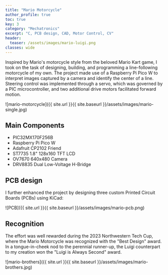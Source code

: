 ```yaml
---
title: "Mario Motorcycle"
author_profile: true
toc: true
key: 3
category: "Mechatronics"
excerpt: "C, PCB design, CAD, Motor Control, CV"
header:
  teaser: /assets/images/mario-luigi.png
classes: wide
---
```


Inspired by Mario's motorcycle style from the beloved Mario Kart game, I took on the task of designing, building, and programming a line-following motorcycle of my own. The project made use of a Raspberry Pi Pico W to interpret images captured by a camera and identify the center of a line. Steering control was implemented through a servo, which was governed by a PIC microcontroller, and two additional drive motors facilitated forward motion. 

![mario-motorcycle]({{ site.url }}{{ site.baseurl }}/assets/images/mario-single.jpg)

## Main Components
 - PIC32MX170F256B
 - Raspberry Pi Pico W
 - Adafruit CP2102 Friend
 - ST7735 1.8" 128x160 TFT LCD
 - OV7670 640x480 Camera
 - DRV8835 Dual Low-Voltage H-Bridge

## PCB design
I further enhanced the project by designing three custom Printed Circuit Boards (PCBs) using KiCad:

![PCB]({{ site.url }}{{ site.baseurl }}/assets/images/mario-pcb.png)

## Recognition

The effort was well rewarded during the 2023 Northwestern Tech Cup, where the Mario Motorcycle was recognized with the "Best Design" award. In a tongue-in-cheek nod to the perennial runner-up, the Luigi counterpart to my creation won the "Luigi is Always Second" award. 

![mario-brothers]({{ site.url }}{{ site.baseurl }}/assets/images/mario-brothers.jpg)

